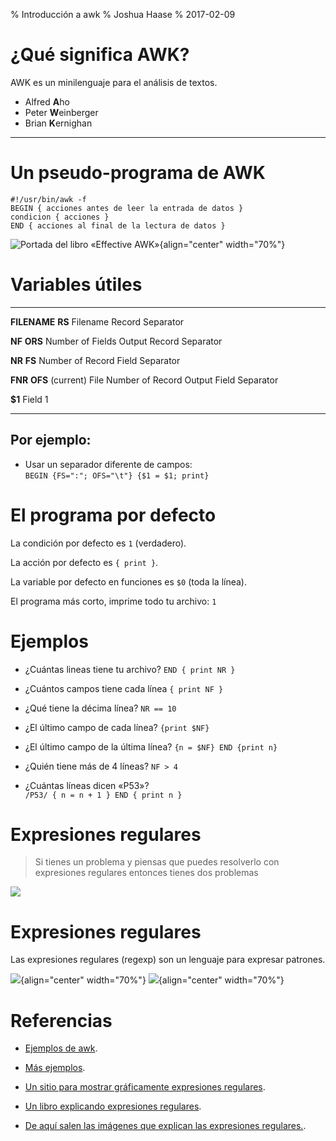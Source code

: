 % Introducción a awk 
% Joshua Haase
% 2017-02-09

# ¿Qué significa AWK?

AWK es un minilenguaje para el análisis de textos.

- Alfred **A**ho
- Peter **W**einberger
- Brian **K**ernighan

---

# Un pseudo-programa de AWK

```
#!/usr/bin/awk -f
BEGIN { acciones antes de leer la entrada de datos }
condicion { acciones }
END { acciones al final de la lectura de datos }
```

![Portada del libro «Effective AWK»](data/curso-awk/awk-program.jpg ){align="center" width="70%"}

# Variables útiles

---------------------------------------   ---------------------------------------
**FILENAME**                              **RS**
Filename                                  Record Separator

**NF**                                    **ORS**
Number of Fields                          Output Record Separator

**NR**                                    **FS**
Number of Record                          Field Separator

**FNR**                                   **OFS**
(current) File Number of Record           Output Field Separator

**$1**
Field 1
---------------------------------------   ---------------------------------------

## Por ejemplo:

- Usar un separador diferente de campos: \
    `BEGIN {FS=":"; OFS="\t"} {$1 = $1; print}`

# El programa por defecto

La condición por defecto es `1` (verdadero).

La acción por defecto es `{ print }`.

La variable por defecto en funciones es `$0` (toda la línea).

El programa más corto, imprime todo tu archivo: `1`

# Ejemplos

- ¿Cuántas lineas tiene tu archivo? `END { print NR }`

- ¿Cuántos campos tiene cada línea `{ print NF }`

- ¿Qué tiene la décima línea? `NR == 10`

- ¿El último campo de cada línea? `{print $NF}`

- ¿El último campo de la última línea? `{n = $NF} END {print n}`

- ¿Quién tiene más de 4 líneas? `NF > 4`

- ¿Cuántas líneas dicen «P53»? \
    `/P53/ { n = n + 1 } END { print n }`

# Expresiones regulares

> Si tienes un problema y piensas que puedes resolverlo con expresiones regulares
> entonces tienes dos problemas

![](data/curso-awk/xkcd.png )

# Expresiones regulares

Las expresiones regulares (regexp) son un lenguaje para expresar patrones.

![](data/curso-awk/regexp_1.png ){align="center" width="70%"}
![](data/curso-awk/regexp_2.png ){align="center" width="70%"}

# Referencias

- [Ejemplos de awk](http://tuxgraphics.org/~guido/scripts/awk-one-liner.html ).

- [Más ejemplos](http://orca.phys.uvic.ca/rsocs/wirth/faq/awk-oneliners.html ).

- [Un sitio para mostrar gráficamente expresiones regulares](https://www.debuggex.com/ ).

- [Un libro explicando expresiones regulares](https://www.lunametrics.com/regex-book/Regular-Expressions-Google-Analytics.pdf ).

- [De aquí salen las imágenes que explican las expresiones regulares.](http://www.visibone.com/regular-expressions/ ).
